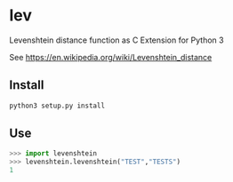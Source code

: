 # lev
Levenshtein distance function as C Extension for Python 3


See https://en.wikipedia.org/wiki/Levenshtein_distance 

## Install

```bash
python3 setup.py install
```

## Use

```python
>>> import levenshtein
>>> levenshtein.levenshtein("TEST","TESTS")
1
```
